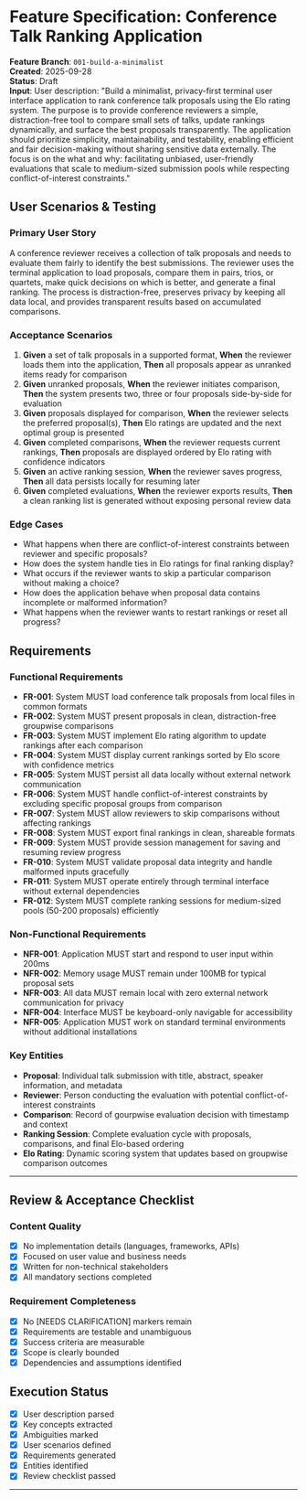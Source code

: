 # Feature Specification: Conference Talk Ranking Application

**Feature Branch**: `001-build-a-minimalist`  
**Created**: 2025-09-28  
**Status**: Draft  
**Input**: User description: "Build a minimalist, privacy-first terminal user interface application to rank conference talk proposals using the Elo rating system. The purpose is to provide conference reviewers a simple, distraction-free tool to compare small sets of talks, update rankings dynamically, and surface the best proposals transparently. The application should prioritize simplicity, maintainability, and testability, enabling efficient and fair decision-making without sharing sensitive data externally. The focus is on the what and why: facilitating unbiased, user-friendly evaluations that scale to medium-sized submission pools while respecting conflict-of-interest constraints."

## User Scenarios & Testing

### Primary User Story

A conference reviewer receives a collection of talk proposals and needs to evaluate them fairly to identify the best submissions. The reviewer uses the terminal application to load proposals, compare them in pairs, trios, or quartets, make quick decisions on which is better, and generate a final ranking. The process is distraction-free, preserves privacy by keeping all data local, and provides transparent results based on accumulated comparisons.

### Acceptance Scenarios

1. **Given** a set of talk proposals in a supported format, **When** the reviewer loads them into the application, **Then** all proposals appear as unranked items ready for comparison
2. **Given** unranked proposals, **When** the reviewer initiates comparison, **Then** the system presents two, three or four proposals side-by-side for evaluation
3. **Given** proposals displayed for comparison, **When** the reviewer selects the preferred proposal(s), **Then** Elo ratings are updated and the next optimal group is presented
4. **Given** completed comparisons, **When** the reviewer requests current rankings, **Then** proposals are displayed ordered by Elo rating with confidence indicators
5. **Given** an active ranking session, **When** the reviewer saves progress, **Then** all data persists locally for resuming later
6. **Given** completed evaluations, **When** the reviewer exports results, **Then** a clean ranking list is generated without exposing personal review data

### Edge Cases

- What happens when there are conflict-of-interest constraints between reviewer and specific proposals?
- How does the system handle ties in Elo ratings for final ranking display?
- What occurs if the reviewer wants to skip a particular comparison without making a choice?
- How does the application behave when proposal data contains incomplete or malformed information?
- What happens when the reviewer wants to restart rankings or reset all progress?

## Requirements

### Functional Requirements

- **FR-001**: System MUST load conference talk proposals from local files in common formats
- **FR-002**: System MUST present proposals in clean, distraction-free groupwise comparisons
- **FR-003**: System MUST implement Elo rating algorithm to update rankings after each comparison
- **FR-004**: System MUST display current rankings sorted by Elo score with confidence metrics
- **FR-005**: System MUST persist all data locally without external network communication
- **FR-006**: System MUST handle conflict-of-interest constraints by excluding specific proposal groups from comparison
- **FR-007**: System MUST allow reviewers to skip comparisons without affecting rankings
- **FR-008**: System MUST export final rankings in clean, shareable formats
- **FR-009**: System MUST provide session management for saving and resuming review progress
- **FR-010**: System MUST validate proposal data integrity and handle malformed inputs gracefully
- **FR-011**: System MUST operate entirely through terminal interface without external dependencies
- **FR-012**: System MUST complete ranking sessions for medium-sized pools (50-200 proposals) efficiently

### Non-Functional Requirements

- **NFR-001**: Application MUST start and respond to user input within 200ms
- **NFR-002**: Memory usage MUST remain under 100MB for typical proposal sets
- **NFR-003**: All data MUST remain local with zero external network communication for privacy
- **NFR-004**: Interface MUST be keyboard-only navigable for accessibility
- **NFR-005**: Application MUST work on standard terminal environments without additional installations

### Key Entities

- **Proposal**: Individual talk submission with title, abstract, speaker information, and metadata
- **Reviewer**: Person conducting the evaluation with potential conflict-of-interest constraints
- **Comparison**: Record of gourpwise evaluation decision with timestamp and context
- **Ranking Session**: Complete evaluation cycle with proposals, comparisons, and final Elo-based ordering
- **Elo Rating**: Dynamic scoring system that updates based on groupwise comparison outcomes

---

## Review & Acceptance Checklist

### Content Quality

- [x] No implementation details (languages, frameworks, APIs)
- [x] Focused on user value and business needs
- [x] Written for non-technical stakeholders
- [x] All mandatory sections completed

### Requirement Completeness

- [x] No [NEEDS CLARIFICATION] markers remain
- [x] Requirements are testable and unambiguous  
- [x] Success criteria are measurable
- [x] Scope is clearly bounded
- [x] Dependencies and assumptions identified

## Execution Status

- [x] User description parsed
- [x] Key concepts extracted
- [x] Ambiguities marked
- [x] User scenarios defined
- [x] Requirements generated
- [x] Entities identified
- [x] Review checklist passed

---
